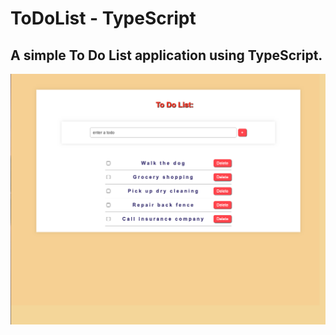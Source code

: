 # ToDoList - TypeScript

##  A simple To Do List application using TypeScript.

![todolist.png](todolist.png)